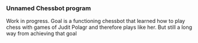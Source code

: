 ### Unnamed Chessbot program

Work in progress. Goal is a functioning chessbot that learned how to play chess with games of Judit Polagr and therefore plays like her. But still a long way from achieving that goal
